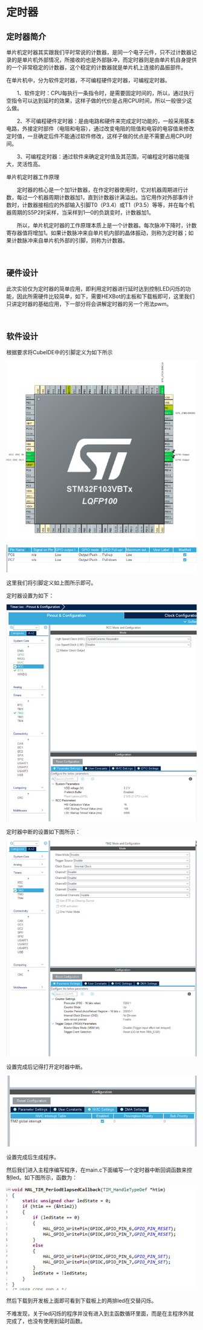 # 定时器

## 定时器简介

   单片机定时器其实跟我们平时常说的计数器，是同一个电子元件，只不过计数器记录的是单片机外部情况，所接收的也是外部脉冲，而定时器则是由单片机自身提供的一个非常稳定的计数器，这个稳定的计数器就是单片机上连接的晶振部件。

  在单片机中，分为软件定时器，不可编程硬件定时器，可编程定时器。

　　1、软件定时：CPU每执行一条指令时，是需要固定时间的，所以，通过执行空指令可以达到延时的效果，这样子做的代价是占用CPU时间，所以一般很少这么做。

　　2、不可编程硬件定时器：是由电路和硬件来完成定时功能的，一般采用基本电路，外接定时部件（电阻和电容），通过改变电阻的阻值和电容的电容值来修改定时值，一旦确定后件不能通过软件修改，这样子做的优点是不需要占用CPU时间。

　　3、可编程定时器：通过软件来确定定时值及其范围，可编程定时器功能强大，灵活性高。

单片机定时器工作原理

　　定时器的核心是一个加1计数器，在作定时器使用时，它对机器周期进行计数，每过一个机器周期计数器加1，直到计数器计满溢出。当它用作对外部事件计数时，计数器接相应的外部输入引脚T0（P3.4）或T1（P3.5）等等，并在每个机器周期的S5P2时采样，当采样到1—0的负跳变时，计数器加1。

　　所以，单片机定时器的工作原理本质上是一个计数器。每次脉冲下降时，计数寄存器值将增加1。如果计数脉冲来自单片机内部的晶体振动，则称为定时器；如果计数脉冲来自单片机外部的引脚，则称为计数器。

<br>

## 硬件设计

此次实验仅为定时器的简单应用，即利用定时器进行延时达到控制LED闪烁的功能，因此所需硬件比较简单，如下，需要HEXBot的主板和下载板即可，这里我们只讲定时器的基础应用，下一部分将会讲解定时器的另一个用法pwm。

<br>

## 软件设计

根据要求将CubeIDE中的引脚定义为如下所示

![引脚定义](Timer.assets/引脚定义.png)

![](Timer.assets/IO口设置.png)

这里我们将引脚定义如上图所示即可。

定时器设置为如下：

![](Timer.assets/定时器.png)

定时器中断的设置如下图所示：

![](Timer.assets/定时器设置.png)

设置完成后记得打开定时器中断。

![](Timer.assets/打开中断.png)

设置完成后生成程序。

然后我们进入主程序编写程序，在main.c下面编写一个定时器中断回调函数来控制led。如下图所示，函数为：

![](Timer.assets/定时器中断回调函数.png)

然后下载到开发板上面即可看到下载板上的两排led在交替闪烁。

不难发现，关于led闪烁的程序并没有进入到主函数循环里面，而是在主程序外就完成了，也没有使用到延时函数。
